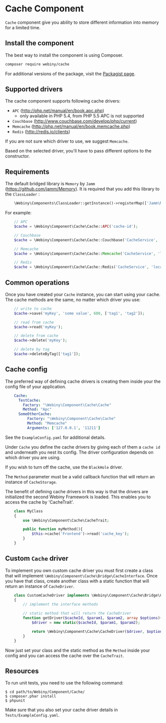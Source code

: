 Cache Component
===============
`Cache` component give you ability to store different information into memory for a limited time.

Install the component
---------------------
The best way to install the component is using Composer.

```bash
composer require webiny/cache
```
For additional versions of the package, visit the [Packagist page](https://packagist.org/packages/webiny/cache).

## Supported drivers

The cache component supports following cache drivers:
* `APC` (http://php.net/manual/en/book.apc.php)
    - only available in PHP 5.4, from PHP 5.5 APC is not supported
* `Couchbase` (http://www.couchbase.com/develop/php/current)
* `Memcache` (http://php.net/manual/en/book.memcache.php)
* `Redis` (http://redis.io/clients)

If you are not sure which driver to use, we suggest `Memcache`.

Based on the selected driver, you'll have to pass different options to the constructor.

## Requirements

The default bridged library is `Memory` by `Jamm` (https://github.com/jamm/Memory).
It is required that you add this library to the `ClassLoader` :

```php
    \Webiny\Components\ClassLoader::getInstance()->registerMap(['Jamm\Memory' => 'path to memory lib']);
```

For example:

```php
    // APC
    $cache = \Webiny\Component\Cache\Cache::APC('cache-id');

    // Couchbase
    $cache = \Webiny\Component\Cache\Cache::Couchbase('CacheService', 'username', 'password', 'bucket', '127.0.0.1:8091');

    // Memcache
    $cache = \Webiny\Component\Cache\Cache::Memcache('CacheService', 'localhost', 11211);

    // Redis
    $cache = \Webiny\Component\Cache\Cache::Redis('CacheService', 'localhost', 6379);
```

## Common operations

Once you have created your `Cache` instance, you can start using your cache.
The cache methods are the same, no matter which driver you use:

```php
    // write to cache
    $cache->save('myKey', 'some value', 600, ['tag1', 'tag2']);

    // read from cache
    $cache->read('myKey');

    // delete from cache
    $cache->delete('myKey');

    // delete by tag
    $cache->deleteByTag(['tag1']);
```

## Cache config

The preferred way of defining cache drivers is creating them inside your the config file of your application.

```yaml
    Cache:
      TestCache:
        Factory: "\Webiny\Component\Cache\Cache"
        Method: "Apc"
      SomeOtherCache:
          Factory: "\Webiny\Component\Cache\Cache"
          Method: "Memcache"
          Arguments: ['127.0.0.1', '11211']
```

See the `ExampleConfig.yaml` for additional details.

Under `Cache` you define the cache drivers by giving each of them a `cache id` and underneath you nest its config.
The driver configuration depends on which driver you are using.

If you wish to turn off the cache, use the `BlackHole` driver.

The `Method` parameter must be a valid callback function that will return an instance of `CacheStorage`.

The benefit of defining cache drivers in this way is that the drivers are initialized the second Webiny Framework is loaded.
This enables you to access the cache by 'CacheTrait'.

```php
    class MyClass
    {
        use \Webiny\Component\Cache\CacheTrait;

        public function myMethod(){
            $this->cache('Frontend')->read('cache_key');
        }
    }
```

## Custom `Cache` driver

To implement you own custom cache driver you must first create a class that will implement `\Webiny\Component\Cache\Bridge\CacheInterface`.
Once you have that class, create another class with a static function that will return an instance of `CacheDriver`.

```php
    class CustomCacheDriver implements \Webiny\Component\Cache\Bridge\CacheInterface
    {
        // implement the interface methods

        // static method that will return the CacheDriver
        function getDriver($cacheId, $param1, $param2, array $options){
            $driver = new static($cacheId, $param1, $param2);

            return \Webiny\Component\Cache\CacheDriver($driver, $options);
        }
    }
```

Now just set your class and the static method as the `Method` inside your config and you can access the cache
over the `CacheTrait`.

Resources
---------

To run unit tests, you need to use the following command:

    $ cd path/to/Webiny/Component/Cache/
    $ composer.phar install
    $ phpunit

Make sure that you also set your cache driver details in `Tests/ExampleConfig.yaml`.